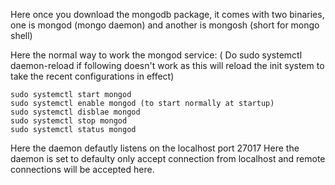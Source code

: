 Here once you download the mongodb package, it comes with two binaries, one is 
            mongod (mongo daemon)
            and another is 
            mongosh (short for mongo shell)

Here the normal way to work the mongod service: ( Do sudo systemctl daemon-reload if following doesn't work as this will reload the init system to take the recent configurations in effect)
```
sudo systemctl start mongod
sudo systemctl enable mongod (to start normally at startup)
sudo systemctl disblae mongod
sudo systemctl stop mongod
sudo systemctl status mongod
```
Here the daemon defautly listens on the localhost port 27017
Here the daemon is set to defaulty only accept connection from localhost and remote connections will be accepted here.
